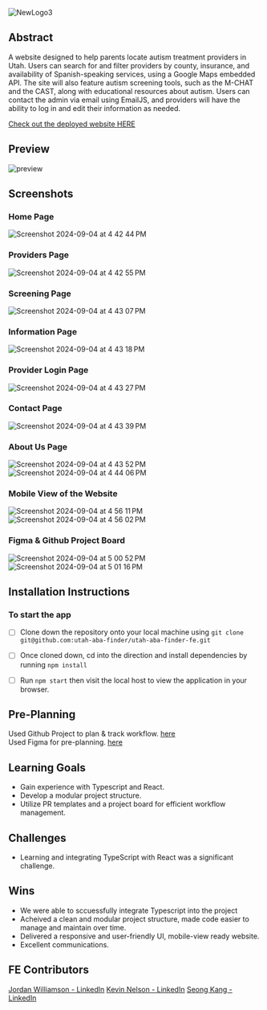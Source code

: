 
![NewLogo3](https://github.com/user-attachments/assets/601bb8f0-827d-4b67-a5d4-fa6a085a414b)

## Abstract
A website designed to help parents locate autism treatment providers in Utah. Users can search for and filter providers by county, insurance, and availability of Spanish-speaking services, using a Google Maps embedded API. The site will also feature autism screening tools, such as the M-CHAT and the CAST, along with educational resources about autism. Users can contact the admin via email using EmailJS, and providers will have the ability to log in and edit their information as needed.

[Check out the deployed website HERE](https://utahabalocator.com/)

## Preview
![preview](https://github.com/user-attachments/assets/691968bb-1a09-48d5-b178-0a8427d6326e)


## Screenshots
### Home Page
![Screenshot 2024-09-04 at 4 42 44 PM](https://github.com/user-attachments/assets/2d1367e6-8d01-4dd5-af33-036246138a69)

### Providers Page
![Screenshot 2024-09-04 at 4 42 55 PM](https://github.com/user-attachments/assets/5dcdcc3f-2d59-497a-9fe6-10da6fad43ee)


### Screening Page
![Screenshot 2024-09-04 at 4 43 07 PM](https://github.com/user-attachments/assets/c8f33bcb-1f2a-43cf-b0d6-448ae6648446)

### Information Page
![Screenshot 2024-09-04 at 4 43 18 PM](https://github.com/user-attachments/assets/2eb271ed-64ef-4b94-82cc-f3a5cf7a7dd8)

### Provider Login Page
![Screenshot 2024-09-04 at 4 43 27 PM](https://github.com/user-attachments/assets/73994b09-6c05-4886-8c64-7c500f4e9fc6)


### Contact Page
![Screenshot 2024-09-04 at 4 43 39 PM](https://github.com/user-attachments/assets/5bfa728a-e67b-49fb-9552-6bf8f0a79766)

### About Us Page
![Screenshot 2024-09-04 at 4 43 52 PM](https://github.com/user-attachments/assets/82b05a46-1a7c-4866-a5ca-2b091967f385)
![Screenshot 2024-09-04 at 4 44 06 PM](https://github.com/user-attachments/assets/20c13b14-e6f2-4c8e-b227-3b38a50bcb86)


### Mobile View of the Website
![Screenshot 2024-09-04 at 4 56 11 PM](https://github.com/user-attachments/assets/cc26d8fc-5e65-40eb-b55e-875c2fa26ea4)
![Screenshot 2024-09-04 at 4 56 02 PM](https://github.com/user-attachments/assets/2905565d-aede-4d13-9312-019b09cc180b)

### Figma & Github Project Board
![Screenshot 2024-09-04 at 5 00 52 PM](https://github.com/user-attachments/assets/752fc671-970f-4a32-862f-8b019c6fe2bd)
![Screenshot 2024-09-04 at 5 01 16 PM](https://github.com/user-attachments/assets/88f4342a-8276-4474-bc19-f7d1ab327f9a)

## Installation Instructions
### To start the app
- [ ]  Clone down the repository onto your local machine using `git clone git@github.com:utah-aba-finder/utah-aba-finder-fe.git`
- [ ]  Once cloned down, cd into the direction and install dependencies by running `npm install`
- [ ]  Run `npm start` then visit the local host to view the application in your browser.


## Pre-Planning
Used Github Project to plan & track workflow. [here](https://github.com/orgs/utah-aba-finder/projects/2)
<br />
Used Figma for pre-planning. [here](https://www.figma.com/design/WvGbb3HtesLKsSkRSfVLLk/Capstone-Layout?node-id=0-1&node-type=CANVAS&t=Gw1f0YBeOdh9hA3Y-0)


## Learning Goals
  * Gain experience with Typescript and React.
  * Develop a modular project structure.
  * Utilize PR templates and a project board for efficient workflow management.
  
## Challenges
  * Learning and integrating TypeScript with React was a significant challenge.
  
## Wins
  * We were able to sccuessfully integrate Typescript into the project
  * Acheived a clean and modular project structure, made code easier to manage and maintain over time.
  * Delivered a responsive and user-friendly UI, mobile-view ready website.
  * Excellent communications.



## FE Contributors
[Jordan Williamson - LinkedIn](https://www.linkedin.com/in/jordan-williamson-a079b3271/)
[Kevin Nelson - LinkedIn](https://www.linkedin.com/in/kevinnelson418/)
[Seong Kang - LinkedIn](https://www.linkedin.com/in/seong-kang/)
